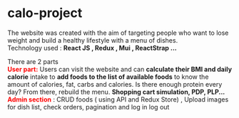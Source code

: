 # calo-project
The website was created with the aim of targeting people who want to lose weight and build a healthy lifestyle with a menu of dishes.<br>
Technology used : <b>React JS , Redux , Mui , ReactStrap ...</b>

There are 2 parts <br>
<b style="color : red">User part:</b> Users can visit the website and can <b>calculate their BMI and daily calorie</b> intake to <b>add foods to the list of available foods</b> to know the amount of calories, fat, carbs and calories. Is there enough protein every day? From there, rebuild the menu. <b>Shopping cart simulation, PDP, PLP...</b><br>
<b style="color : red">Admin section</b> : CRUD foods ( using API and Redux Store) , Upload images for dish list, check orders, pagination and log in log out
